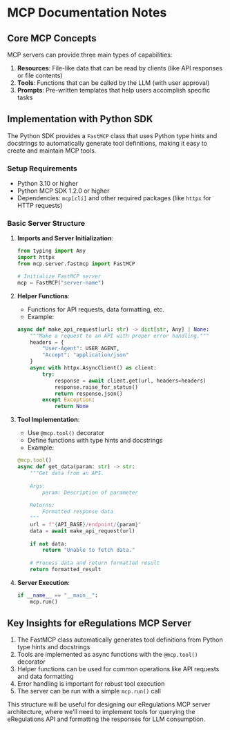 # MCP Documentation Notes

## Core MCP Concepts

MCP servers can provide three main types of capabilities:

1. **Resources**: File-like data that can be read by clients (like API responses or file contents)
2. **Tools**: Functions that can be called by the LLM (with user approval)
3. **Prompts**: Pre-written templates that help users accomplish specific tasks

## Implementation with Python SDK

The Python SDK provides a `FastMCP` class that uses Python type hints and docstrings to automatically generate tool definitions, making it easy to create and maintain MCP tools.

### Setup Requirements

- Python 3.10 or higher
- Python MCP SDK 1.2.0 or higher
- Dependencies: `mcp[cli]` and other required packages (like `httpx` for HTTP requests)

### Basic Server Structure

1. **Imports and Server Initialization**:
   ```python
   from typing import Any
   import httpx
   from mcp.server.fastmcp import FastMCP

   # Initialize FastMCP server
   mcp = FastMCP("server-name")
   ```

2. **Helper Functions**:
   - Functions for API requests, data formatting, etc.
   - Example:
   ```python
   async def make_api_request(url: str) -> dict[str, Any] | None:
       """Make a request to an API with proper error handling."""
       headers = {
           "User-Agent": USER_AGENT,
           "Accept": "application/json"
       }
       async with httpx.AsyncClient() as client:
           try:
               response = await client.get(url, headers=headers)
               response.raise_for_status()
               return response.json()
           except Exception:
               return None
   ```

3. **Tool Implementation**:
   - Use `@mcp.tool()` decorator
   - Define functions with type hints and docstrings
   - Example:
   ```python
   @mcp.tool()
   async def get_data(param: str) -> str:
       """Get data from an API.
       
       Args:
           param: Description of parameter
           
       Returns:
           Formatted response data
       """
       url = f"{API_BASE}/endpoint/{param}"
       data = await make_api_request(url)
       
       if not data:
           return "Unable to fetch data."
           
       # Process data and return formatted result
       return formatted_result
   ```

4. **Server Execution**:
   ```python
   if __name__ == "__main__":
       mcp.run()
   ```

## Key Insights for eRegulations MCP Server

1. The FastMCP class automatically generates tool definitions from Python type hints and docstrings
2. Tools are implemented as async functions with the `@mcp.tool()` decorator
3. Helper functions can be used for common operations like API requests and data formatting
4. Error handling is important for robust tool execution
5. The server can be run with a simple `mcp.run()` call

This structure will be useful for designing our eRegulations MCP server architecture, where we'll need to implement tools for querying the eRegulations API and formatting the responses for LLM consumption.
